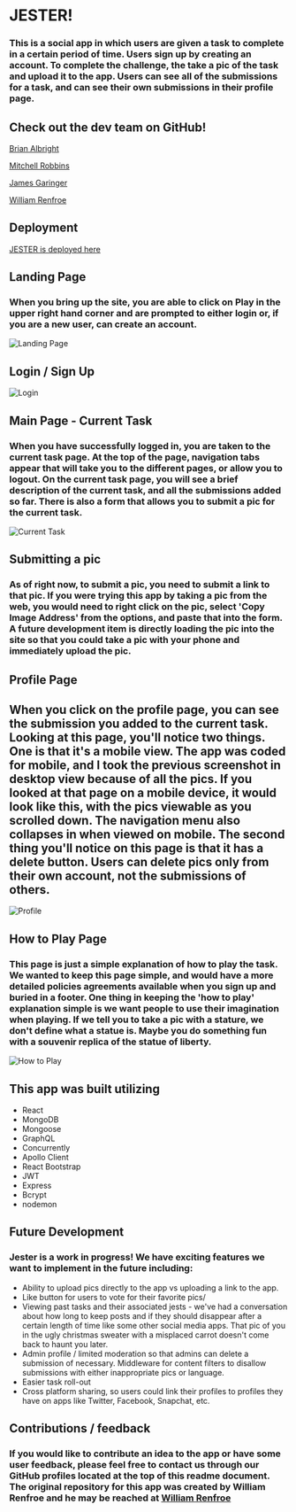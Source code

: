 # JESTER!

### This is a social app in which users are given a task to complete in a certain period of time. Users sign up by creating an account. To complete the challenge, the take a pic of the task and upload it to the app. Users can see all of the submissions for a task, and can see their own submissions in their profile page. 

## Check out the dev team on GitHub!

[Brian Albright](https://github.com/bmalbright)

[Mitchell Robbins](https://github.com/Mitchell-est-Robbins)

[James Garinger](https://github.com/originator1)

[William Renfroe](https://github.com/WTRIII)

## Deployment

[JESTER is deployed here](https://jesterapp.herokuapp.com/)

## Landing Page
### When you bring up the site, you are able to click on Play in the upper right hand corner and are prompted to either login or, if you are a new user, can create an account. 
![Landing Page](screenshots/landingPage.png)



## Login / Sign Up
![Login](screenshots/login.png)

## Main Page - Current Task
### When you have successfully logged in, you are taken to the current task page. At the top of the page, navigation tabs appear that will take you to the different pages, or allow you to logout. On the current task page, you will see a brief description of the current task, and all the submissions added so far. There is also a form that allows you to submit a pic for the current task. 
![Current Task](screenshots/current.png)

## Submitting a pic
### As of right now, to submit a pic, you need to submit a link to that pic. If you were trying this app by taking a pic from the web, you would need to right click on the pic, select 'Copy Image Address' from the options, and paste that into the form. A future development item is directly loading the pic into the site so that you could take a pic with your phone and immediately upload the pic. 

## Profile Page
## When you click on the profile page, you can see the submission you added to the current task. Looking at this page, you'll notice two things. One is that it's a mobile view. The app was coded for mobile, and I took the previous screenshot in desktop view because of all the pics. If you looked at that page on a mobile device, it would look like this, with the pics viewable as you scrolled down. The navigation menu also collapses in when viewed on mobile. The second thing you'll notice on this page is that it has a delete button. Users can delete pics only from their own account, not the submissions of others. 
![Profile](screenshots/profile.png)

## How to Play Page
### This page is just a simple explanation of how to play the task. We wanted to keep this page simple, and would have a more detailed policies agreements available when you sign up and buried in a footer. One thing in keeping the 'how to play' explanation simple is we want people to use their imagination when playing. If we tell you to take a pic with a stature, we don't define what a statue is. Maybe you do something fun with a souvenir replica of the statue of liberty. 
![How to Play](screenshots/rules.png)

## This app was built utilizing
* React 
* MongoDB
* Mongoose
* GraphQL
* Concurrently
* Apollo Client
* React Bootstrap
* JWT
* Express
* Bcrypt
* nodemon


## Future Development

### Jester is a work in progress! We have exciting features we want to implement in the future including:
* Ability to upload pics directly to the app vs uploading a link to the app. 
* Like button for users to vote for their favorite pics/
* Viewing past tasks and their associated jests - we've had a conversation about how long to keep posts and if they should disappear after a certain length of time like some other social media apps. That pic of you in the ugly christmas sweater with a misplaced carrot doesn't come back to haunt you later. 
* Admin profile / limited moderation so that admins can delete a submission of necessary. 
Middleware for content filters to disallow submissions with either inappropriate pics or  language. 
* Easier task roll-out
* Cross platform sharing, so users could link their profiles to profiles they have on apps like Twitter, Facebook, Snapchat, etc. 



## Contributions / feedback

### If you would like to contribute an idea to the app or have some user feedback, please feel free to contact us through our GitHub profiles located at the top of this readme document. The original repository for this app was created by William Renfroe and he may be reached at [William Renfroe](https://github.com/WTRIII)




